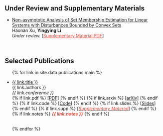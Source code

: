 <h1 id="publications"></h1>

<h2 style="margin: 60px 0px -15px;">Under Review and Supplementary Materials</h2>

<br>
<ul>


 <li>
<a href="https://yingying.li/files/SMEconvex.pdf">Non-asymptotic Analysis of Set Membership Estimation for Linear Systems with Disturbances Bounded by Convex Sets </a>
  <br>
   Haonan Xu, <strong>Yingying Li</strong>
  <br>
   <em>Under review.</em> 
   [<a href="https://yingying.li/files/SMEconvex.pdf" style="color:#e74d3c">Supplementary Material PDF</a>]  
</li>
</ul>

<h2 style="margin: 60px 0px -15px;">Selected Publications</h2>

<br>
<ul>

{% for link in site.data.publications.main %}

 <li>
<a href="{{ link.pdf }}">{{ link.title }}</a>
  <br>
   {{ link.authors }}
  <br>
   <em>{{ link.conference }}</em> 
   <br>
   {% if link.pdf %} 
   [<a href="{{ link.pdf }}">PDF</a>]  
   {% endif %}
   {% if link.arxiv %} 
   [<a href="{{ link.arxiv }}">arXiv</a>]  
   {% endif %}
   {% if link.code %} 
   [<a href="{{ link.code }}">Code</a>]  
   {% endif %}
   {% if link.slides %} 
   [<a href="{{ link.code }}">Slides</a>]  
   {% endif %}
   {% if link.supp %} 
   [<a href="{{ link.supp }}"><i style="color:#e74d3c">Supplementary Material</i></a>]  
   {% endif %}
   {% if link.notes %} 
      <strong> <i style="color:#e74d3c">{{ link.notes }}</i></strong>
   {% endif %}
</li>
<br>

{% endfor %}

</ul>
